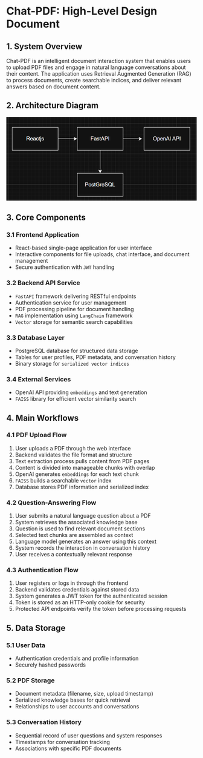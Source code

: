# Chat-PDF: High-Level Design Document

## 1. System Overview

Chat-PDF is an intelligent document interaction system that enables users to upload PDF files and engage in natural language conversations about their content. The application uses Retrieval Augmented Generation (RAG) to process documents, create searchable indices, and deliver relevant answers based on document content.

## 2. Architecture Diagram

![System Architecture](image.png)

## 3. Core Components

### 3.1 Frontend Application
- React-based single-page application for user interface
- Interactive components for file uploads, chat interface, and document management
- Secure authentication with `JWT` handling

### 3.2 Backend API Service
- `FastAPI` framework delivering RESTful endpoints
- Authentication service for user management
- PDF processing pipeline for document handling
- `RAG` implementation using `LangChain` framework
- `Vector` storage for semantic search capabilities

### 3.3 Database Layer
- PostgreSQL database for structured data storage
- Tables for user profiles, PDF metadata, and conversation history
- Binary storage for `serialized vector indices`

### 3.4 External Services
- OpenAI API providing `embeddings` and text generation
- `FAISS` library for efficient vector similarity search

## 4. Main Workflows

### 4.1 PDF Upload Flow
1. User uploads a PDF through the web interface
2. Backend validates the file format and structure
3. Text extraction process pulls content from PDF pages
4. Content is divided into manageable chunks with overlap
5. OpenAI generates `embeddings` for each text chunk
6. `FAISS` builds a searchable `vector` index
7. Database stores PDF information and serialized index

### 4.2 Question-Answering Flow
1. User submits a natural language question about a PDF
2. System retrieves the associated knowledge base
3. Question is used to find relevant document sections
4. Selected text chunks are assembled as context
5. Language model generates an answer using this context
6. System records the interaction in conversation history
7. User receives a contextually relevant response

### 4.3 Authentication Flow
1. User registers or logs in through the frontend
2. Backend validates credentials against stored data
3. System generates a JWT token for the authenticated session
4. Token is stored as an HTTP-only cookie for security
5. Protected API endpoints verify the token before processing requests

## 5. Data Storage

### 5.1 User Data
- Authentication credentials and profile information
- Securely hashed passwords 

### 5.2 PDF Storage
- Document metadata (filename, size, upload timestamp)
- Serialized knowledge bases for quick retrieval
- Relationships to user accounts and conversations

### 5.3 Conversation History
- Sequential record of user questions and system responses
- Timestamps for conversation tracking
- Associations with specific PDF documents